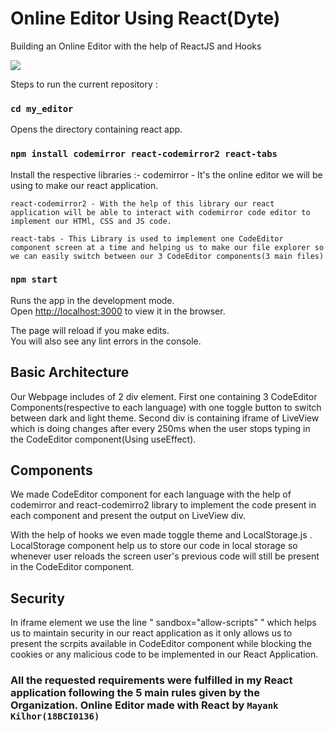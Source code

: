 # Online Editor Using React(Dyte)
 Building an Online Editor with the help of ReactJS and Hooks

<img src="https://github.com/TheRoryWillAim/Online-Editor-Using-React-Dyte-/blob/main/screen%20record.gif" >

Steps to run the current repository :

### `cd my_editor`

Opens the directory containing react app.

### `npm install codemirror react-codemirror2 react-tabs `

Install the respective libraries :-
    codemirror - It's the online editor we will be using to make our react application.

    react-codemirror2 - With the help of this library our react application will be able to interact with codemirror code editor to implement our HTMl, CSS and JS code.

    react-tabs - This Library is used to implement one CodeEditor component screen at a time and helping us to make our file explorer so we can easily switch between our 3 CodeEditor components(3 main files)

### `npm start`

Runs the app in the development mode.\
Open [http://localhost:3000](http://localhost:3000) to view it in the browser.

The page will reload if you make edits.\
You will also see any lint errors in the console.

## Basic Architecture
Our Webpage includes of 2 div element. First one containing 3 CodeEditor Components(respective to each language) with one toggle button to switch between dark and light theme. Second div is containing iframe of LiveView which is doing changes after every 250ms when the user stops typing in the CodeEditor component(Using useEffect).

## Components
We made CodeEditor component for each language with the help of codemirror and react-codemirro2 library to implement the code present in each component and present the output on LiveView div. 

With the help of hooks we even made toggle theme and LocalStorage.js . LocalStorage component help us to store our code in local storage so whenever user reloads the screen user's previous code will still be present in the CodeEditor component.

## Security
        
In iframe element we use the line " sandbox="allow-scripts" " which helps us to maintain security in our react application as it only allows us to present the scrpits available in CodeEditor component while blocking the cookies or any malicious code to be implemented in our React Application.

### All the requested requirements were fulfilled in my React application following the 5 main rules given by the Organization. Online Editor made with React by `Mayank Kilhor(18BCI0136)`
